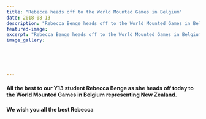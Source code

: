 ```yaml
---
title: "Rebecca heads off to the World Mounted Games in Belgium"
date: 2018-08-13
description: "Rebecca Benge heads off to the World Mounted Games in Belgium representing NZ..."
featured-image: 
excerpt: "Rebecca Benge heads off to the World Mounted Games in Belgium representing NZ."
image_gallery:
    
    
    
    
    
---
```


<h4><span>All the best to our Y13 student Rebecca Benge as she heads off today to the World Mounted Games in Belgium representing New Zealand.&nbsp;</span></h4>
<h4><span>We wish you all the best Rebecca&nbsp;&nbsp;</span><span class="_5mfr _47e3"><img class="img" src="https://static.xx.fbcdn.net/images/emoji.php/v9/f3f/1/16/1f3c7.png" alt="" width="16" height="16" /></span></h4>

